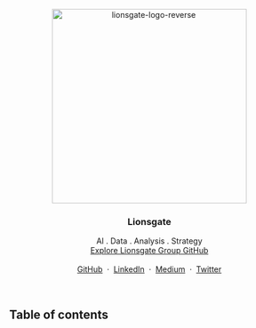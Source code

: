 <p align="center">
  <a href="/">
    <img src="https://user-images.githubusercontent.com/1711854/192651057-cd8253bf-d342-48ac-bfa9-d7ef94dee2a4.png" width=350 alt="lionsgate-logo-reverse">
  </a>
  <h3 align="center">Lionsgate</h3>
  <p align="center">
    AI . Data . Analysis . Strategy
  <br>
    <a href="https://github.com/lionsgategrp">Explore Lionsgate Group GitHub</a>
  <br/>
  <br/>
    <a href="https://github.com/lionsgategrp" alt="GitHub lionsgategrp (Lionsgate Group)">GitHub</a>
    &nbsp;&middot;&nbsp;
    <a href="https://www.linkedin.com/" alt="Lionsgate Group . LinkedIn">LinkedIn</a>
    &nbsp;&middot;&nbsp;
    <a href="https://medium.com/@guylepage3" alt="Lionsgate Group . Medium">Medium</a>
    &nbsp;&middot;&nbsp;
    <a href="https://twitter.com/lionsgategrp" alt="Lionsgate Group . Twitter">Twitter</a>
  </p>
</p>

<br/>

## Table of contents
